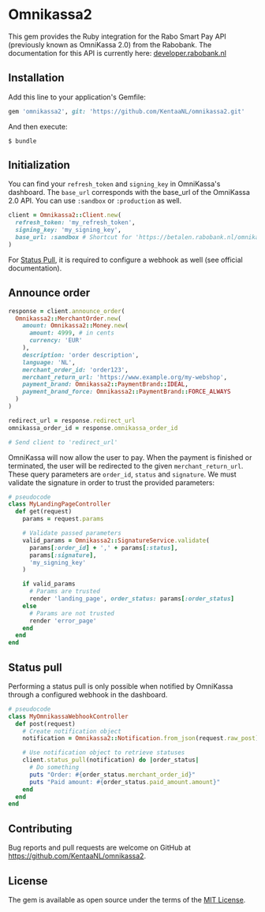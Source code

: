 # Omnikassa2

This gem provides the Ruby integration for the Rabo Smart Pay API (previously known as OmniKassa 2.0) from the Rabobank.
The documentation for this API is currently here: [developer.rabobank.nl](https://developer.rabobank.nl/rabo-smart-pay-online-payment-api)


## Installation

Add this line to your application's Gemfile:

```ruby
gem 'omnikassa2', git: 'https://github.com/KentaaNL/omnikassa2.git'
```

And then execute:

    $ bundle


## Initialization
You can find your `refresh_token` and `signing_key` in OmniKassa's dashboard. The `base_url` corresponds with the base_url of the OmniKassa 2.0 API. You can use `:sandbox` or `:production` as well.

```ruby
client = Omnikassa2::Client.new(
  refresh_token: 'my_refresh_token',
  signing_key: 'my_signing_key',
  base_url: :sandbox # Shortcut for 'https://betalen.rabobank.nl/omnikassa-api-sandbox'
)
```

For [Status Pull](#status-pull), it is required to configure a webhook as well (see official documentation).

## Announce order
```ruby
response = client.announce_order(
  Omnikassa2::MerchantOrder.new(
    amount: Omnikassa2::Money.new(
      amount: 4999, # in cents
      currency: 'EUR'
    ),
    description: 'order description',
    language: 'NL',
    merchant_order_id: 'order123',
    merchant_return_url: 'https://www.example.org/my-webshop',
    payment_brand: Omnikassa2::PaymentBrand::IDEAL,
    payment_brand_force: Omnikassa2::PaymentBrand::FORCE_ALWAYS
  )
)

redirect_url = response.redirect_url
omnikassa_order_id = response.omnikassa_order_id

# Send client to 'redirect_url'
```

OmniKassa will now allow the user to pay. When the payment is finished or terminated, the user will be redirected to the given `merchant_return_url`. These query parameters are `order_id`, `status` and `signature`. We must validate the signature in order to trust the provided parameters:

```ruby
# pseudocode
class MyLandingPageController
  def get(request)
    params = request.params

    # Validate passed parameters
    valid_params = Omnikassa2::SignatureService.validate(
      params[:order_id] + ',' + params[:status],
      params[:signature],
      'my_signing_key'
    )

    if valid_params
      # Params are trusted
      render 'landing_page', order_status: params[:order_status]
    else
      # Params are not trusted
      render 'error_page'
    end
  end
end
```

## Status pull
Performing a status pull is only possible when notified by OmniKassa through a configured webhook in the dashboard.

```ruby
# pseudocode
class MyOmnikassaWebhookController
  def post(request)
    # Create notification object
    notification = Omnikassa2::Notification.from_json(request.raw_post)

    # Use notification object to retrieve statuses
    client.status_pull(notification) do |order_status|
      # Do something
      puts "Order: #{order_status.merchant_order_id}"
      puts "Paid amount: #{order_status.paid_amount.amount}"
    end
  end
end
```

## Contributing

Bug reports and pull requests are welcome on GitHub at https://github.com/KentaaNL/omnikassa2.

## License

The gem is available as open source under the terms of the [MIT License](https://opensource.org/licenses/MIT).
